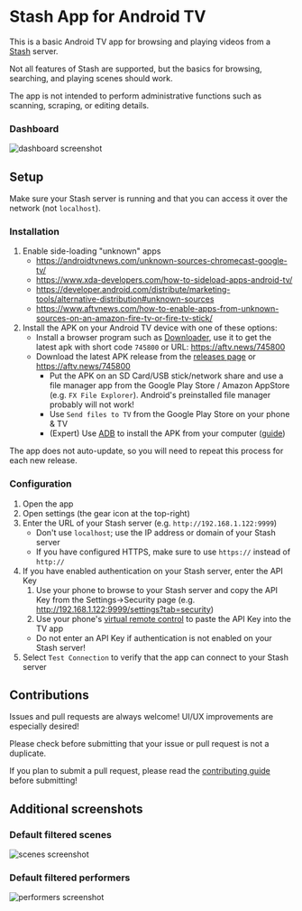 # Stash App for Android TV

This is a basic Android TV app for browsing and playing videos from a [Stash](https://github.com/stashapp/stash) server.

Not all features of Stash are supported, but the basics for browsing, searching, and playing scenes should work.

The app is not intended to perform administrative functions such as scanning, scraping, or editing details.

### Dashboard
![dashboard screenshot](https://github.com/damontecres/StashAppAndroidTV/assets/154766448/24387c5a-4c57-4cdc-8cb7-be455fa3bfbd)

## Setup

Make sure your Stash server is running and that you can access it over the network (not `localhost`).

### Installation

1. Enable side-loading "unknown" apps
    - https://androidtvnews.com/unknown-sources-chromecast-google-tv/
    - https://www.xda-developers.com/how-to-sideload-apps-android-tv/
    - https://developer.android.com/distribute/marketing-tools/alternative-distribution#unknown-sources
    - https://www.aftvnews.com/how-to-enable-apps-from-unknown-sources-on-an-amazon-fire-tv-or-fire-tv-stick/
1. Install the APK on your Android TV device with one of these options:
    - Install a browser program such as [Downloader](https://www.aftvnews.com/downloader/), use it to get the latest apk with short code `745800` or URL: https://aftv.news/745800
    - Download the latest APK release from the [releases page](https://github.com/damontecres/StashAppAndroidTV/releases/latest) or https://aftv.news/745800
        - Put the APK on an SD Card/USB stick/network share and use a file manager app from the Google Play Store / Amazon AppStore (e.g. `FX File Explorer`). Android's preinstalled file manager probably will not work!
        - Use `Send files to TV` from the Google Play Store on your phone & TV
        - (Expert) Use [ADB](https://developer.android.com/studio/command-line/adb) to install the APK from your computer ([guide](https://fossbytes.com/side-load-apps-android-tv/#h-how-to-sideload-apps-on-your-android-tv-using-adb))

The app does not auto-update, so you will need to repeat this process for each new release.

### Configuration

1. Open the app
1. Open settings (the gear icon at the top-right)
1. Enter the URL of your Stash server (e.g. `http://192.168.1.122:9999`)
    - Don't use `localhost`; use the IP address or domain of your Stash server
    - If you have configured HTTPS, make sure to use `https://` instead of `http://`
1. If you have enabled authentication on your Stash server, enter the API Key
    1. Use your phone to browse to your Stash server and copy the API Key from the Settings->Security page (e.g. http://192.168.1.122:9999/settings?tab=security)
    1. Use your phone's [virtual remote control](https://support.google.com/chromecast/answer/11221499) to paste the API Key into the TV app
    - Do not enter an API Key if authentication is not enabled on your Stash server!
1. Select `Test Connection` to verify that the app can connect to your Stash server

## Contributions

Issues and pull requests are always welcome! UI/UX improvements are especially desired!

Please check before submitting that your issue or pull request is not a duplicate.

If you plan to submit a pull request, please read the [contributing guide](CONTRIBUTING.md) before submitting!

## Additional screenshots

### Default filtered scenes
![scenes screenshot](https://github.com/damontecres/StashAppAndroidTV/assets/154766448/227254ef-325d-4284-b778-983f86453a24)

### Default filtered performers
![performers screenshot](https://github.com/damontecres/StashAppAndroidTV/assets/154766448/7dded398-e327-414e-a2a3-fa60c11c92f1)

